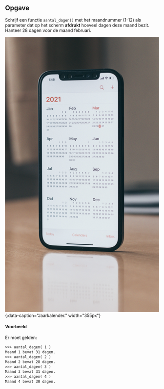 ## Opgave

Schrijf een functie `aantal_dagen()` met het maandnummer (1-12) als parameter dat op het scherm **afdrukt** hoeveel dagen deze maand bezit. 
Hanteer 28 dagen voor de maand februari.

![Kalender](media/month.jpg "Kalender"){:data-caption="Jaarkalender." width="355px"}

#### Voorbeeld
Er moet gelden:
```
>>> aantal_dagen( 1 )
Maand 1 bevat 31 dagen.
>>> aantal_dagen( 2 )
Maand 2 bevat 28 dagen.
>>> aantal_dagen( 3 )
Maand 3 bevat 31 dagen.
>>> aantal_dagen( 4 )
Maand 4 bevat 30 dagen.
```
